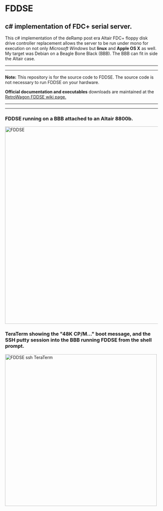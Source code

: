 # FDDSE
## c# implementation of FDC+ serial server.

This c# implementation of the deRamp post era Altair FDC+ floppy disk drive controller replacement allows the server to be run under mono for execution on not only _Microsoft Windows_ but **linux** and **Apple OS X** as well. My target was Debian on a Beagle Bone Black (BBB). The BBB can fit in side the Altair case.

___
---

**Note:** This repository is for the source code to FDDSE. The source code is not necessary to run FDDSE on your hardware.

__Official documentation and executables__ downloads are maintained at the [RetroWagon FDDSE wiki page.](https://wiki.theretrowagon.com/wiki/FDDSE)

---
___

### FDDSE running on a BBB attached to an Altair 8800b.

<img src="https://wiki.theretrowagon.com/w/images/9/9a/FDDSE_Altair_BBB_PC_boot.png" alt="FDDSE" width="650">

### TeraTerm showing the "48K CP/M..." boot message, and the SSH putty session into the BBB running FDDSE from the shell prompt.

<img src="https://wiki.theretrowagon.com/w/images/7/7c/FDDSE_BBB_cpm_48k_boot.png" alt="FDDSE ssh TeraTerm" width="500">

